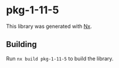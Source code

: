 # pkg-1-11-5

This library was generated with [Nx](https://nx.dev).

## Building

Run `nx build pkg-1-11-5` to build the library.

